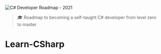 ![C# Developer Roadmap - 2021](https://github.com/Rsverma/Learn-CSharp/blob/main/img/Banner.png)

> 🎓 Roadmap to becoming a self-taught C# developer from level zero to master

# Learn-CSharp
